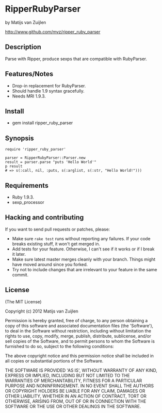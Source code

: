 # RipperRubyParser

by Matijs van Zuijlen

http://www.github.com/mvz/ripper_ruby_parser

## Description

Parse with Ripper, produce sexps that are compatible with RubyParser.

## Features/Notes

* Drop-in replacement for RubyParser.
* Should handle 1.9 syntax gracefully.
* Needs MRI 1.9.3.

## Install

* gem install ripper_ruby_parser

## Synopsis

    require 'ripper_ruby_parser'

    parser = RipperRubyParser::Parser.new
    result = parser.parse "puts 'Hello World'"
    p result
    # => s(:call, nil, :puts, s(:arglist, s(:str, "Hello World!")))

## Requirements

* Ruby 1.9.3.
* sexp_processor

## Hacking and contributing

If you want to send pull requests or patches, please:

* Make sure `rake test` runs without reporting any failures. If your code
  breaks existing stuff, it won't get merged in.
* Add tests for your feature. Otherwise, I can't see if it works or if I
  break it later.
* Make sure latest master merges cleanly with your branch. Things might
  have moved around since you forked.
* Try not to include changes that are irrelevant to your feature in the
  same commit.

## License

(The MIT License)

Copyright (c) 2012 Matijs van Zuijlen

Permission is hereby granted, free of charge, to any person obtaining
a copy of this software and associated documentation files (the
'Software'), to deal in the Software without restriction, including
without limitation the rights to use, copy, modify, merge, publish,
distribute, sublicense, and/or sell copies of the Software, and to
permit persons to whom the Software is furnished to do so, subject to
the following conditions:

The above copyright notice and this permission notice shall be
included in all copies or substantial portions of the Software.

THE SOFTWARE IS PROVIDED 'AS IS', WITHOUT WARRANTY OF ANY KIND,
EXPRESS OR IMPLIED, INCLUDING BUT NOT LIMITED TO THE WARRANTIES OF
MERCHANTABILITY, FITNESS FOR A PARTICULAR PURPOSE AND NONINFRINGEMENT.
IN NO EVENT SHALL THE AUTHORS OR COPYRIGHT HOLDERS BE LIABLE FOR ANY
CLAIM, DAMAGES OR OTHER LIABILITY, WHETHER IN AN ACTION OF CONTRACT,
TORT OR OTHERWISE, ARISING FROM, OUT OF OR IN CONNECTION WITH THE
SOFTWARE OR THE USE OR OTHER DEALINGS IN THE SOFTWARE.
